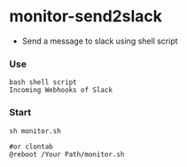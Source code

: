 # monitor-send2slack
+ Send a message to slack using shell script

### Use
```
bash shell script
Incoming Webhooks of Slack
```

### Start
```
sh monitor.sh

#or clontab
@reboot /Your Path/monitor.sh
```
